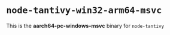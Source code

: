 # `node-tantivy-win32-arm64-msvc`

This is the **aarch64-pc-windows-msvc** binary for `node-tantivy`
